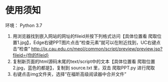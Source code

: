 # 使用须知

环境： Python 3.7

1. 用浏览器找到嵌入网站的网址的fileid并按下列格式访问【具体位置看 爬取位置1.jpg】，Edge右键PPT图片点击“检查元素”就可以在附近找到，UC右键点击“检查”
	http://jx.cau.edu.cn/meol/common/script/preview/preview.jsp?fileid={你的fileid}
2. 复制新页面的html源码末尾的text/script中的文本【具体位置看 爬取位置2.jpg，蓝色的都是】，复制到 source.txt 里，双击 爬取PPT.py 进行爬取
3. 右键点击img文件夹，选择“在福昕高级阅读器中合并文件”
